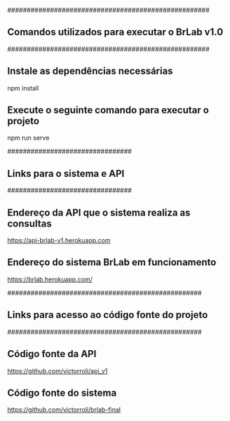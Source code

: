 ####################################################
## Comandos utilizados para executar o BrLab v1.0 ##
####################################################

## Instale as dependências necessárias
npm install

## Execute o seguinte comando para executar o projeto
npm run serve

################################
## Links para o sistema e API ##
################################

## Endereço da API que o sistema realiza as consultas
https://api-brlab-v1.herokuapp.com

## Endereço do sistema BrLab em funcionamento
https://brlab.herokuapp.com/

##################################################
## Links para acesso ao código fonte do projeto ##
##################################################

## Código fonte da API
https://github.com/victorroli/api_v1

## Código fonte do sistema
https://github.com/victorroli/brlab-final

